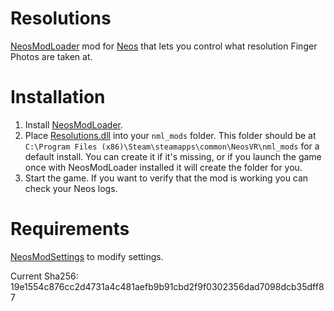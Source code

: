 # Resolutions
[NeosModLoader](https://github.com/zkxs/NeosModLoader) mod for [Neos](https://neos.com/) that lets you control what resolution Finger Photos are taken at.
 
# Installation
1. Install [NeosModLoader](https://github.com/zkxs/NeosModLoader).
2. Place [Resolutions.dll](https://github.com/LeCloutPanda/Resolutions/releases/tag/v1.0.1/Resolutions.dll) into your `nml_mods` folder. This folder should be at `C:\Program Files (x86)\Steam\steamapps\common\NeosVR\nml_mods` for a default install. You can create it if it's missing, or if you launch the game once with NeosModLoader installed it will create the folder for you.
3. Start the game. If you want to verify that the mod is working you can check your Neos logs.

# Requirements
[NeosModSettings](https://github.com/badhaloninja/NeosModSettings) to modify settings.

Current Sha256: 19e1554c876cc2d4731a4c481aefb9b91cbd2f9f0302356dad7098dcb35dff87
